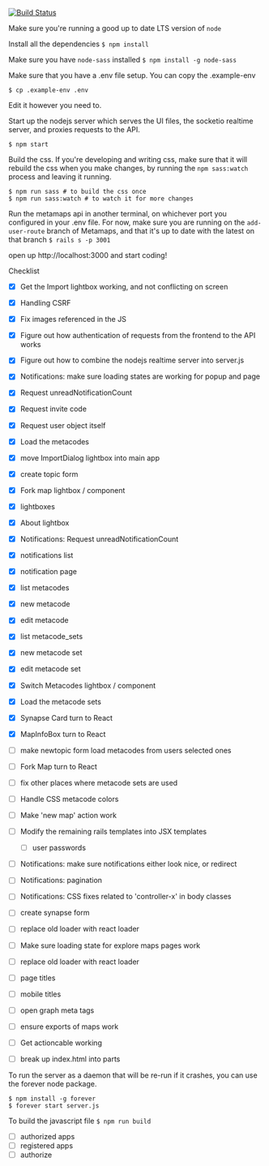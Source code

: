 [![Build Status](https://travis-ci.org/metamaps/metamaps-ui.svg?branch=master)](https://travis-ci.org/metamaps/metamaps-ui)

Make sure you're running a good up to date LTS version of `node`

Install all the dependencies
`$ npm install`

Make sure you have `node-sass` installed
`$ npm install -g node-sass`

Make sure that you have a .env file setup. You can copy the .example-env
```
$ cp .example-env .env
```
Edit it however you need to.

Start up the nodejs server which serves the UI files, the socketio realtime server, and proxies requests to the API.
```
$ npm start
```

Build the css. If you're developing and writing css, make sure that it will rebuild the css when you make changes, by running the `npm sass:watch` process and leaving it running.
```
$ npm run sass # to build the css once
$ npm run sass:watch # to watch it for more changes
```

Run the metamaps api in another terminal, on whichever port you configured in your .env file.
For now, make sure you are running on the `add-user-route` branch of Metamaps, and that it's up to date with the latest on that branch
`$ rails s -p 3001`

open up http://localhost:3000 and start coding!

Checklist
- [x] Get the Import lightbox working, and not conflicting on screen
- [x] Handling CSRF
- [x] Fix images referenced in the JS
- [x] Figure out how authentication of requests from the frontend to the API works
- [x] Figure out how to combine the nodejs realtime server into server.js
- [x] Notifications: make sure loading states are working for popup and page
- [x] Request unreadNotificationCount
- [x] Request invite code
- [x] Request user object itself
- [x] Load the metacodes
- [x] move ImportDialog lightbox into main app
- [x] create topic form
- [x] Fork map lightbox / component
- [x] lightboxes
- [x] About lightbox
- [x] Notifications: Request unreadNotificationCount
- [x] notifications list
- [x] notification page
- [x] list metacodes
- [x] new metacode
- [x] edit metacode
- [x] list metacode_sets
- [x] new metacode set
- [x] edit metacode set
- [x] Switch Metacodes lightbox / component
- [x] Load the metacode sets
- [x] Synapse Card turn to React
- [x] MapInfoBox turn to React

- [ ] make newtopic form load metacodes from users selected ones
- [ ] Fork Map turn to React
- [ ] fix other places where metacode sets are used
- [ ] Handle CSS metacode colors
- [ ] Make 'new map' action work
- [ ] Modify the remaining rails templates into JSX templates
  - [ ] user passwords
- [ ] Notifications: make sure notifications either look nice, or redirect
- [ ] Notifications: pagination
- [ ] Notifications: CSS fixes related to 'controller-x' in body classes
- [ ] create synapse form

- [ ] replace old loader with react loader
- [ ] Make sure loading state for explore maps pages work
- [ ] replace old loader with react loader
- [ ] page titles
- [ ] mobile titles
- [ ] open graph meta tags
- [ ] ensure exports of maps work
- [ ] Get actioncable working
- [ ] break up index.html into parts

To run the server as a daemon that will be re-run if it crashes, you can
use the forever node package.
```
$ npm install -g forever
$ forever start server.js
```

To build the javascript file
`$ npm run build`

  - [ ] authorized apps
  - [ ] registered apps
  - [ ] authorize